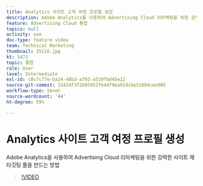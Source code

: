 ```yaml
---
title: Analytics 사이트 고객 여정 프로필 생성
description: Adobe Analytics를 사용하여 Advertising Cloud 리마케팅을 위한 강력한 사이트 리타겟팅 풀을 만드는 방법
feature: Advertising Cloud 통합
topics: null
activity: use
doc-type: feature video
team: Technical Marketing
thumbnail: 35116.jpg
kt: 5473
topic: 통합
role: User
level: Intermediate
exl-id: c0c7c77e-ba24-48b3-a793-a519fbd45e12
source-git-commit: 32424f3f2b05952fe4df9ea91dcbe51684cee905
workflow-type: tm+mt
source-wordcount: '44'
ht-degree: 59%

---
```


# Analytics 사이트 고객 여정 프로필 생성

Adobe Analytics을 사용하여 Advertising Cloud 리마케팅을 위한 강력한 사이트 재타깃팅 풀을 만드는 방법

>[!VIDEO](https://video.tv.adobe.com/v/35116/?quality=12&learn=on)
